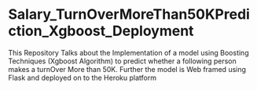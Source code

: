
# Salary_TurnOverMoreThan50KPrediction_Xgboost_Deployment

This Repository Talks about the Implementation of a model using Boosting Techniques (Xgboost Algorithm) to predict whether a following person makes a turnOver More than 50K. Further the model is Web framed using Flask and deployed on to the Heroku platform
